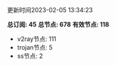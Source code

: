 更新时间2023-02-05 13:34:23

**总订阅: 45**
**总节点: 678**
**有效节点: 118**
- v2ray节点: 111
- trojan节点: 5
- ss节点: 2
